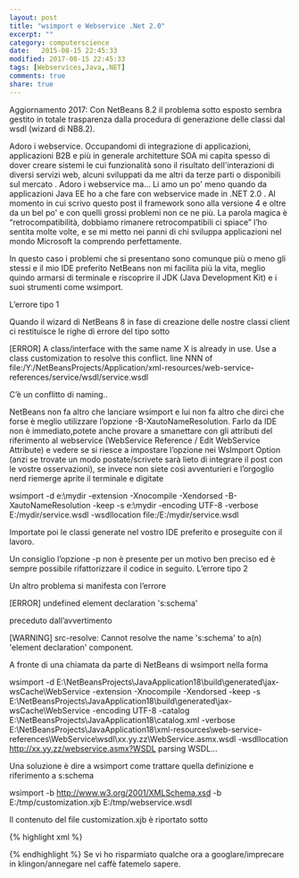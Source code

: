 ```yaml
--- 
layout: post
title: "wsimport e Webservice .Net 2.0"
excerpt: ""
category: computerscience
date:   2015-08-15 22:45:33
modified: 2017-08-15 22:45:33
tags: [Webservices,Java,.NET]
comments: true
share: true
---
```


Aggiornamento 2017: Con NetBeans 8.2 il problema sotto esposto sembra gestito in totale trasparenza dalla procedura di generazione delle classi dal wsdl (wizard di NB8.2).

Adoro i webservice.
Occupandomi di integrazione di applicazioni, applicazioni B2B e più in generale architetture SOA mi capita spesso di dover creare sistemi le cui funzionalità sono il risultato dell'interazioni di diversi servizi web, alcuni sviluppati da me altri da terze parti o disponibili sul mercato .
Adoro i webservice ma...
Li amo un po' meno quando da applicazioni Java EE ho a che fare con webservice made in .NET 2.0 . Al momento in cui scrivo questo post il framework sono alla versione 4 e oltre da un bel po' e con quelli grossi problemi non ce ne più.  La parola magica è “retrocompatibilità, dobbiamo rimanere retrocompatibili ci spiace” l’ho sentita molte volte, e se mi metto nei panni di chi sviluppa applicazioni nel mondo Microsoft la comprendo perfettamente. 

In questo caso i problemi che si presentano sono comunque più o meno gli stessi e il mio IDE preferito NetBeans non mi facilita più la vita, meglio quindo armarsi di terminale e riscoprire il JDK (Java Development Kit) e i suoi strumenti come wsimport.

L’errore tipo 1

Quando il wizard di NetBeans 8 in fase di creazione delle nostre classi client ci restituisce le righe di errore del tipo sotto

[ERROR] A class/interface with the same name X is already in use. Use a class customization to resolve this conflict.
  line NNN of file:/Y:/NetBeansProjects/Application/xml-resources/web-service-references/service/wsdl/service.wsdl

C’è un conflitto di naming..

NetBeans non fa altro che lanciare wsimport e lui non fa altro che dirci che forse è meglio utilizzare l’opzione -B-XautoNameResolution. Farlo da IDE non è immediato,potete anche provare a smanettare con gli attributi del riferimento al webservice (WebService Reference / Edit WebService Attribute) e vedere se si riesce a impostare l’opzione nei WsImport Option (anzi se trovate un modo postate/scrivete sarà lieto di integrare il post con le vostre osservazioni), se invece non siete così avventurieri e l’orgoglio nerd riemerge aprite il terminale e digitate

wsimport  -d e:\mydir -extension -Xnocompile -Xendorsed -B-XautoNameResolution  -keep -s e:\mydir -encoding UTF-8  -verbose E:/mydir/service.wsdl  -wsdllocation file:/E:/mydir/service.wsdl

Importate poi le classi generate nel vostro IDE preferito e proseguite con il lavoro.

Un consiglio l’opzione -p <mycustompackage> non è presente per un motivo ben preciso ed è sempre possibile rifattorizzare il codice in seguito.
L’errore tipo 2

Un altro problema si manifesta con l’errore


[ERROR] undefined element declaration 's:schema'

preceduto dall’avvertimento

[WARNING] src-resolve: Cannot resolve the name 's:schema' to a(n) 'element declaration' component.

A fronte di una chiamata da parte di NetBeans di wsimport nella forma

 wsimport -d E:\NetBeansProjects\JavaApplication18\build\generated\jax-wsCache\WebService -extension -Xnocompile -Xendorsed -keep -s E:\NetBeansProjects\JavaApplication18\build\generated\jax-wsCache\WebService -encoding UTF-8 -catalog E:\NetBeansProjects\JavaApplication18\catalog.xml -verbose E:\NetBeansProjects\JavaApplication18\xml-resources\web-service-references\WebService\wsdl\xx.yy.zz\WebService.asmx.wsdl -wsdllocation http://xx.yy.zz/webservice.asmx?WSDL
parsing WSDL...

Una soluzione è dire a wsimport come trattare quella definizione e riferimento a s:schema

wsimport -b  http://www.w3.org/2001/XMLSchema.xsd  -b  E:/tmp/customization.xjb  E:/tmp/webservice.wsdl

Il contenuto del file customization.xjb è riportato sotto

{% highlight xml %} 
<?xml version="1.0" encoding="UTF-8"?>
<bindings xmlns="http://java.sun.com/xml/ns/jaxb"
          xmlns:xsd="http://www.w3.org/2001/XMLSchema"
          xmlns:xjc="http://java.sun.com/xml/ns/jaxb/xjc"
          version="2.0">

  <globalBindings>
    <xjc:simple />
  </globalBindings>

  <bindings scd="~xsd:complexType">
    <class name="ComplexTypeType"/>
  </bindings>

  <bindings scd="~xsd:simpleType">
    <class name="SimpleTypeType"/>
  </bindings>

  <bindings scd="~xsd:group">
    <class name="GroupType"/>
  </bindings>

  <bindings scd="~xsd:attributeGroup">
    <class name="AttributeGroupType"/>
  </bindings>

  <bindings scd="~xsd:element">
    <class name="ElementType"/>
  </bindings>

  <bindings scd="~xsd:attribute">
    <class name="attributeType"/>
  </bindings>
</bindings>
{% endhighlight %}
Se vi ho risparmiato qualche ora a googlare/imprecare in klingon/annegare nel caffè fatemelo sapere. 

